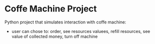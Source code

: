 # Coffe Machine Project

Python project that simulates interaction with coffe machine:
- user can chose to: order, see resources valuees, refill resources, see value of collected money, turn off machine
